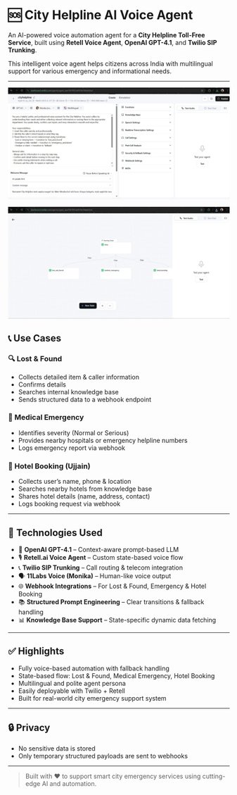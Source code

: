 # 🆘 City Helpline AI Voice Agent

An AI-powered voice automation agent for a **City Helpline Toll-Free Service**, built using **Retell Voice Agent**, **OpenAI GPT-4.1**, and **Twilio SIP Trunking**.

This intelligent voice agent helps citizens across India with multilingual support for various emergency and informational needs.

---
![Retail AI](Retail%20ai.jpeg)

![Retail Flow](Retailflow.jpeg)

## 📞 Use Cases

### 🔍 Lost & Found
- Collects detailed item & caller information
- Confirms details
- Searches internal knowledge base
- Sends structured data to a webhook endpoint

### 🚨 Medical Emergency
- Identifies severity (Normal or Serious)
- Provides nearby hospitals or emergency helpline numbers
- Logs emergency report via webhook

### 🏨 Hotel Booking (Ujjain)
- Collects user’s name, phone & location
- Searches nearby hotels from knowledge base
- Shares hotel details (name, address, contact)
- Logs booking request via webhook

---

## 🧠 Technologies Used

- 🧠 **OpenAI GPT-4.1** – Context-aware prompt-based LLM
- 🎙 **Retell.ai Voice Agent** – Custom state-based voice flow
- 📞 **Twilio SIP Trunking** – Call routing & telecom integration
- 🗣 **11Labs Voice (Monika)** – Human-like voice output
- 🌐 **Webhook Integrations** – For Lost & Found, Emergency & Hotel Booking
- 📚 **Structured Prompt Engineering** – Clear transitions & fallback handling
- 📊 **Knowledge Base Support** – State-specific dynamic data fetching

---
## ✅ Highlights

- Fully voice-based automation with fallback handling
- State-based flow: Lost & Found, Medical Emergency, Hotel Booking
- Multilingual and polite agent persona
- Easily deployable with Twilio + Retell
- Built for real-world city emergency support system

---

## 🔒 Privacy

- No sensitive data is stored
- Only temporary structured payloads are sent to webhooks

---

> Built with ❤️ to support smart city emergency services using cutting-edge AI and automation.
